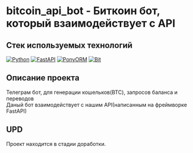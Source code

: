 # bitcoin_api_bot - Биткоин бот, который взаимодействует с API

## Стек используемых технологий
[![Python](https://img.shields.io/badge/-Python-464646?style=flat-square&logo=Python)](https://www.python.org/)
[![FastAPI](https://img.shields.io/badge/-FastAPI-464646?style=flat-square&logo=Python)](https://fastapi.tiangolo.com/)
[![PonyORM](https://img.shields.io/badge/-PonyORM-464646?style=flat-square&logo=Python)](https://ponyorm.org/)
[![Bit](https://img.shields.io/badge/-Bit-464646?style=flat-square&logo=Python)](https://pypi.org/project/bit/)

## Описание проекта
Телеграм бот, для генерации кошельков(BTC), запросов баланса и переводов<br>
Даный бот взаимодействует с нашим API(написанным на фреймворке FastAPI)

## UPD
Проект находится в стадии доработки.

